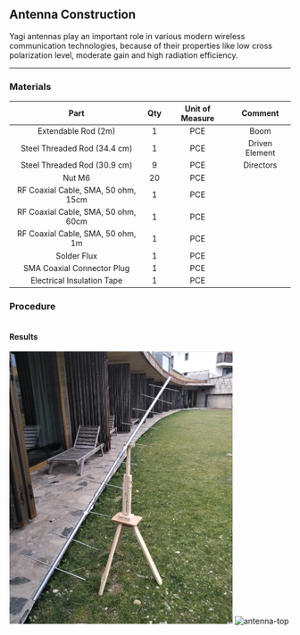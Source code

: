 ## Antenna Construction

Yagi antennas play an important role  in  various  modern  wireless communication  technologies,  because  of their properties like low cross polarization level,  moderate  gain  and  high  radiation  efficiency.

---

### Materials

|                Part                 | Qty | Unit of Measure | Comment |
|:-----------------------------------:|:---:|:---------------:|:-------------------:|
| Extendable Rod (2m)                 |  1  |       PCE       |         Boom        |
| Steel Threaded Rod (34.4 cm)        |  1  |       PCE       |    Driven Element   |
| Steel Threaded Rod (30.9 cm)        |  9  |       PCE       |       Directors     |
| Nut M6                              |  20 |       PCE       |                     |
| RF Coaxial Cable, SMA, 50 ohm, 15cm |  1  |       PCE       |                     |
| RF Coaxial Cable, SMA, 50 ohm, 60cm |  1  |       PCE       |                     |
| RF Coaxial Cable, SMA, 50 ohm, 1m   |  1  |       PCE       |                     |
| Solder Flux                         |  1  |       PCE       |                     |
| SMA Coaxial Connector Plug          |  1  |       PCE       |                     |
| Electrical Insulation Tape          |  1  |       PCE       |                     |


### Procedure

```

```

#### Results

<img src="https://raw.githubusercontent.com/Silverlined/silverlined.github.io/main/res/antenna-front.jpg" alt="antenna-front" width="400">
<img src="https://raw.githubusercontent.com/Silverlined/silverlined.github.io/main/res/atenna-top.jpg" alt="antenna-top" width="400">
